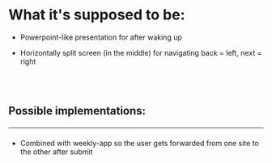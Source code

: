 # What it's supposed to be:

* Powerpoint-like presentation for after waking up

* Horizontally split screen (in the middle) for navigating back = left, next = right

<br><br>

## Possible implementations: <hr>

* Combined with weekly-app so the user gets forwarded from one site to the other after submit